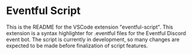 # Eventful Script

This is the README for the VSCode extension "eventful-script". This extension is a syntax highlighter for .eventful files for the Eventful Discord event bot. The script is currently in development, so many changes are expected to be made before finalization of script features.